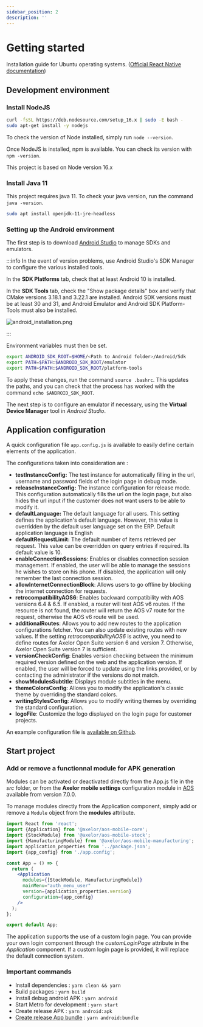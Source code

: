 ```yaml
---
sidebar_position: 2
description: ''
---
```


# Getting started

Installation guide for Ubuntu operating systems. ([Official React Native documentation](https://reactnative.dev/docs/environment-setup))

## Development environment

### Install NodeJS

```bash
curl -fsSL https://deb.nodesource.com/setup_16.x | sudo -E bash -
sudo apt-get install -y nodejs
```

To check the version of Node installed, simply run `node --version`.

Once NodeJS is installed, npm is available. You can check its version with `npm -version`.

This project is based on Node version 16.x

### Install Java 11

This project requires java 11. To check your java version, run the command `java -version`.

```bash
sudo apt install openjdk-11-jre-headless
```

### Setting up the Android environment

The first step is to download [Android Studio](https://developer.android.com/studio/index.html) to manage SDKs and emulators.

:::info
In the event of version problems, use Android Studio's SDK Manager to configure the various installed tools.

In the **SDK Platforms** tab, check that at least Android 10 is installed.

In the **SDK Tools** tab, check the "Show package details" box and verify that CMake versions 3.18.1 and 3.22.1 are installed. Android SDK versions must be at least 30 and 31, and Android Emulator and Android SDK Platform-Tools must also be installed.

![android_installation.png](/img/en/android_installation.png)

:::

Environment variables must then be set.

```bash
export ANDROID_SDK_ROOT=$HOME/<Path to Android folder>/Android/Sdk
export PATH=$PATH:$ANDROID_SDK_ROOT/emulator
export PATH=$PATH:$ANDROID_SDK_ROOT/platform-tools
```

To apply these changes, run the command `source .bashrc`. This updates the paths, and you can check that the process has worked with the command `echo $ANDROID_SDK_ROOT`.

The next step is to configure an emulator if necessary, using the **Virtual Device Manager** tool in _Android Studio_.

## Application configuration

A quick configuration file `app.config.js` is available to easily define certain elements of the application.

The configurations taken into consideration are :

- **testInstanceConfig:** The test instance for automatically filling in the url, username and password fields of the login page in debug mode.
- **releaseInstanceConfig:** The instance configuration for release mode. This configuration automatically fills the url on the login page, but also hides the url input if the customer does not want users to be able to modify it.
- **defaultLanguage:** The default language for all users. This setting defines the application's default language. However, this value is overridden by the default user language set on the ERP. Default application language is English
- **defaultRequestLimit:** The default number of items retrieved per request. This value can be overridden on query entries if required. Its default value is 10.
- **enableConnectionSessions**: Enables or disables connection session management. If enabled, the user will be able to manage the sessions he wishes to store on his phone. If disabled, the application will only remember the last connection session.
- **allowInternetConnectionBlock**: Allows users to go offline by blocking the internet connection for requests.
- **retrocompatibilityAOS6**: Enables backward compatibility with AOS versions 6.4 & 6.5. If enabled, a router will test AOS v6 routes. If the resource is not found, the router will return the AOS v7 route for the request, otherwise the AOS v6 route will be used.
- **additionalRoutes**: Allows you to add new routes to the application configurations fetcher. You can also update existing routes with new values. If the setting _retrocompatibilityAOS6_ is active, you need to define routes for Axelor Open Suite version 6 and version 7. Otherwise, Axelor Open Suite version 7 is sufficient.
- **versionCheckConfig**: Enables version checking between the minimum required version defined on the web and the application version. If enabled, the user will be forced to update using the links provided, or by contacting the administrator if the versions do not match.
- **showModulesSubtitle**: Displays module subtitles in the menu.
- **themeColorsConfig**: Allows you to modify the application's classic theme by overriding the standard colors.
- **writingStylesConfig**: Allows you to modify writing themes by overriding the standard configuration.
- **logoFile**: Customize the logo displayed on the login page for customer projects.

An example configuration file is [available on Github](https://github.com/axelor/axelor-mobile/blob/7.0/src/app.config.js).

## Start project

### Add or remove a functionnal module for APK generation

Modules can be activated or deactivated directly from the App.js file in the _src_ folder, or from the **Axelor mobile settings** configuration module in [AOS](https://github.com/axelor/axelor-open-suite) available from version 7.0.0.

To manage modules directly from the Application component, simply add or remove a `Module` object from the **modules** attribute.

```jsx
import React from 'react';
import {Application} from '@axelor/aos-mobile-core';
import {StockModule} from '@axelor/aos-mobile-stock';
import {ManufacturingModule} from '@axelor/aos-mobile-manufacturing';
import application_properties from '../package.json';
import {app_config} from './app.config';

const App = () => {
  return (
    <Application
      modules={[StockModule, ManufacturingModule]}
      mainMenu="auth_menu_user"
      version={application_properties.version}
      configuration={app_config}
    />
  );
};

export default App;
```

The application supports the use of a custom login page. You can provide your own login component through the _customLoginPage_ attribute in the _Application_ component. If a custom login page is provided, it will replace the default connection system.

### Important commands

- Install dependencies : `yarn clean && yarn`
- Build packages : `yarn build`
- Install debug android APK : `yarn android`
- Start Metro for development : `yarn start`
- Create release APK : `yarn android:apk`
- [Create release App bundle](https://reactnative.dev/docs/signed-apk-android#generating-the-release-aab) : `yarn android:bundle`
